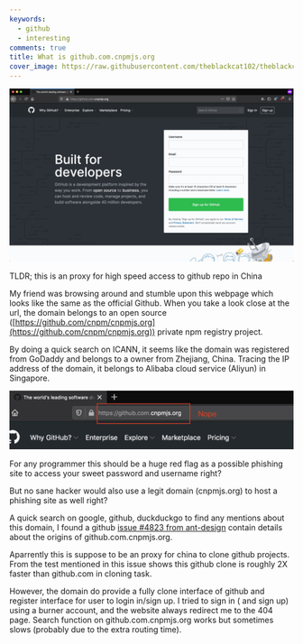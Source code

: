 ```yaml
---
keywords:
  - github
  - interesting
comments: true
title: What is github.com.cnpmjs.org
cover_image: https://raw.githubusercontent.com/theblackcat102/theblackcat102.github.io/master/images/china_github.jpg
---
```


![](https://raw.githubusercontent.com/theblackcat102/theblackcat102.github.io/master/images/china_github.jpg)

TLDR; this is an proxy for high speed access to github repo in China

My friend was browsing around and stumble upon this webpage which looks like the same as the official Github. When you take a look close at the url, the domain belongs to an open source ([https://github.com/cnpm/cnpmjs.org](https://github.com/cnpm/cnpmjs.org)) private npm registry project. 

By doing a quick search on ICANN, it seems like the domain was registered from GoDaddy and belongs to a owner from Zhejiang, China. Tracing the IP address of the domain, it belongs to Alibaba cloud service (Aliyun) in Singapore.

![](https://raw.githubusercontent.com/theblackcat102/theblackcat102.github.io/master/images/github_cnpmjs_nope.png)

For any programmer this should be a huge red flag as a possible phishing site to access your sweet password and username right?

But no sane hacker would also use a legit domain (cnpmjs.org) to host a phishing site as well right?

A quick search on google, github, duckduckgo to find any mentions about this domain, I found a github [issue #4823 from ant-design](https://github.com/ant-design/ant-design-pro/issues/4823) contain details about the origins of github.com.cnpmjs.org.

Aparrently this is suppose to be an proxy for china to clone github projects. From the test mentioned in this issue shows this github clone is roughly 2X faster than github.com in cloning task.

However, the domain do provide a fully clone interface of github and register interface for user to login in/sign up. I tried to sign in ( and sign up) using a burner account, and the website always redirect me to the 404 page. Search function on github.com.cnpmjs.org works but sometimes slows (probably due to the extra routing time).


